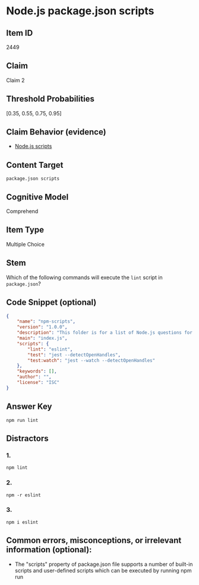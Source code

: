 # Node.js package.json scripts

## Item ID
2449

## Claim
Claim 2

## Threshold Probabilities
[0.35, 0.55, 0.75, 0.95]

## Claim Behavior (evidence)
- [Node.js scripts](https://docs.npmjs.com/cli/v8/using-npm/scripts)

## Content Target
`package.json scripts`

## Cognitive Model
Comprehend

## Item Type
Multiple Choice

## Stem
Which of the following commands will execute the `lint` script in `package.json`?

## Code Snippet (optional)
```json
{
    "name": "npm-scripts",
    "version": "1.0.0",
    "description": "This folder is for a list of Node.js questions for Triplebyte.",
    "main": "index.js",
    "scripts": {
        "lint": "eslint",
        "test": "jest --detectOpenHandles",
        "test:watch": "jest --watch --detectOpenHandles"
    },
    "keywords": [],
    "author": "",
    "license": "ISC"
}
```

## Answer Key
```
npm run lint
```

## Distractors
### 1.
```
npm lint
```

### 2.
```
npm -r eslint
```

### 3.
```
npm i eslint
```

## Common errors, misconceptions, or irrelevant information (optional):
- The "scripts" property of package.json file supports a number of built-in scripts and user-defined scripts which can be executed by running npm run <script>

# Triplebyte Review

## Language Review: (TB only)

## Bias and Fairness Review: (TB only)

## Content Review: (TB only)

